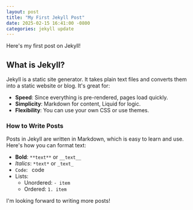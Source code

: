 ```yaml
---
layout: post
title: "My First Jekyll Post"
date: 2025-02-15 16:41:00 -0800
categories: jekyll update
---
```


Here's my first post on Jekyll!

## What is Jekyll?

Jekyll is a static site generator. It takes plain text files and converts them into a static website or blog. It's great for:

- **Speed**: Since everything is pre-rendered, pages load quickly.
- **Simplicity**: Markdown for content, Liquid for logic.
- **Flexibility**: You can use your own CSS or use themes.

### How to Write Posts

Posts in Jekyll are written in Markdown, which is easy to learn and use. Here's how you can format text:

- **Bold**: `**text**` or `__text__`
- *Italics*: `*text*` or `_text_`
- `Code`: ` `code` `
- Lists:
  - Unordered: `- item`
  - Ordered: `1. item`

I'm looking forward to writing more posts!